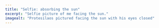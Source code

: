 ```yaml
---
title: "Selfie: absorbing the sun"
excerpt: "Selfie picture of me facing the sun."
imagealt: "Protesilaos pictured facing the sun with his eyes closed"
---
```

